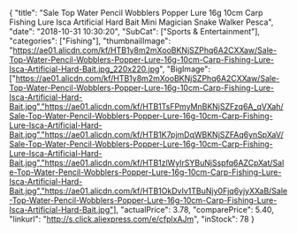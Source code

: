 {
	"title": "Sale Top Water Pencil Wobblers Popper Lure 16g 10cm Carp Fishing Lure Isca Artificial Hard Bait Mini Magician Snake Walker Pesca",
	"date": "2018-10-31 10:30:20",
	"SubCat": ["Sports & Entertainment"],
	"categories": ["Fishing"],
	"thumbnailImage": "https://ae01.alicdn.com/kf/HTB1y8m2mXooBKNjSZPhq6A2CXXaw/Sale-Top-Water-Pencil-Wobblers-Popper-Lure-16g-10cm-Carp-Fishing-Lure-Isca-Artificial-Hard-Bait.jpg_220x220.jpg",
	"BigImage": ["https://ae01.alicdn.com/kf/HTB1y8m2mXooBKNjSZPhq6A2CXXaw/Sale-Top-Water-Pencil-Wobblers-Popper-Lure-16g-10cm-Carp-Fishing-Lure-Isca-Artificial-Hard-Bait.jpg","https://ae01.alicdn.com/kf/HTB1TsFPmyMnBKNjSZFzq6A_qVXah/Sale-Top-Water-Pencil-Wobblers-Popper-Lure-16g-10cm-Carp-Fishing-Lure-Isca-Artificial-Hard-Bait.jpg","https://ae01.alicdn.com/kf/HTB1K7pjmDqWBKNjSZFAq6ynSpXaV/Sale-Top-Water-Pencil-Wobblers-Popper-Lure-16g-10cm-Carp-Fishing-Lure-Isca-Artificial-Hard-Bait.jpg","https://ae01.alicdn.com/kf/HTB1zlWyIrSYBuNjSspfq6AZCpXat/Sale-Top-Water-Pencil-Wobblers-Popper-Lure-16g-10cm-Carp-Fishing-Lure-Isca-Artificial-Hard-Bait.jpg","https://ae01.alicdn.com/kf/HTB1OkDvIv1TBuNjy0Fjq6yjyXXaB/Sale-Top-Water-Pencil-Wobblers-Popper-Lure-16g-10cm-Carp-Fishing-Lure-Isca-Artificial-Hard-Bait.jpg"],
	"actualPrice": 3.78,
	"comparePrice": 5.40,
	"linkurl": "http://s.click.aliexpress.com/e/cfplxAJm",
	"inStock": 78
}
